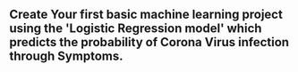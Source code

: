 ## Create Your first basic machine learning project using the 'Logistic Regression model' which predicts the probability of Corona Virus infection through Symptoms.
